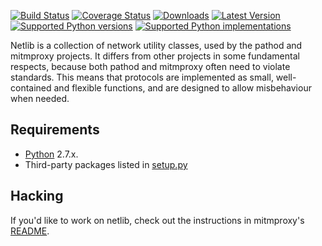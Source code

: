 [![Build Status](https://img.shields.io/travis/mitmproxy/netlib/master.svg)](https://travis-ci.org/mitmproxy/netlib) 
[![Coverage Status](https://img.shields.io/coveralls/mitmproxy/netlib/master.svg)](https://coveralls.io/r/mitmproxy/netlib)
[![Downloads](https://img.shields.io/pypi/dm/netlib.svg?color=orange)](https://pypi.python.org/pypi/netlib)
[![Latest Version](https://img.shields.io/pypi/v/netlib.svg)](https://pypi.python.org/pypi/netlib)
[![Supported Python versions](https://img.shields.io/pypi/pyversions/netlib.svg)](https://pypi.python.org/pypi/netlib)
[![Supported Python implementations](https://img.shields.io/pypi/implementation/netlib.svg)](https://pypi.python.org/pypi/netlib)

Netlib is a collection of network utility classes, used by the pathod and
mitmproxy projects. It differs from other projects in some fundamental
respects, because both pathod and mitmproxy often need to violate standards.
This means that protocols are implemented as small, well-contained and flexible
functions, and are designed to allow misbehaviour when needed.


Requirements
------------

* [Python](http://www.python.org) 2.7.x.
* Third-party packages listed in [setup.py](https://github.com/mitmproxy/netlib/blob/master/setup.py)

Hacking
-------

If you'd like to work on netlib, check out the instructions in mitmproxy's [README](https://github.com/mitmproxy/mitmproxy#hacking).
